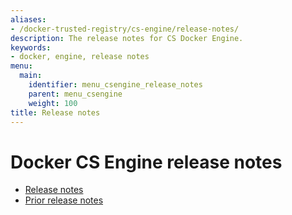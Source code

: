 ```yaml
---
aliases:
- /docker-trusted-registry/cs-engine/release-notes/
description: The release notes for CS Docker Engine.
keywords:
- docker, engine, release notes
menu:
  main:
    identifier: menu_csengine_release_notes
    parent: menu_csengine
    weight: 100
title: Release notes
---
```


# Docker CS Engine release notes

* [Release notes](release-notes.md)
* [Prior release notes](prior-release-notes.md)
